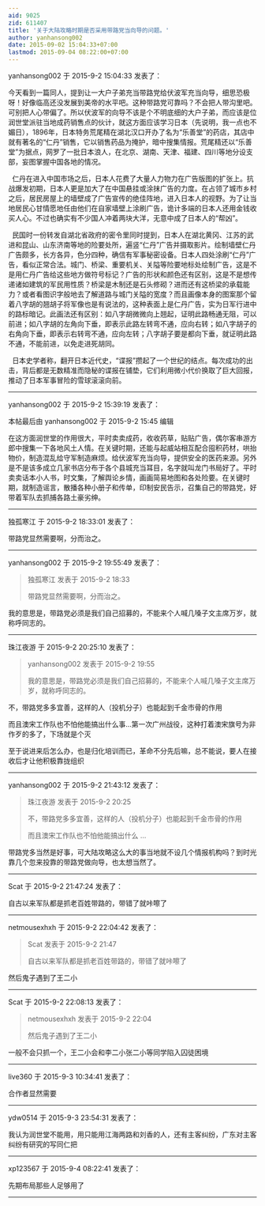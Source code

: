 ```yaml
---
aid: 9025
zid: 611407
title: '关于大陆攻略时期是否采用带路党当向导的问题。'
author: yanhansong002
date: 2015-09-02 15:04:33+07:00
lastmod: 2015-09-04 08:22:00+07:00
---
```


yanhansong002 于 2015-9-2 15:04:33 发表了：

今天看到一篇同人，提到让一大户子弟充当带路党给伏波军充当向导，细思恐极呀！好像临高还没发展到美帝的水平吧。这种带路党可靠吗？不会把人带沟里吧。可别把人心带偏了。所以伏波军的向导不该是个不明底细的大户子弟，而应该是位润世堂派驻当地成药销售点的伙计，就这方面应该学习日本（先说明，我一点也不媚日），1896年，日本特务荒尾精在湖北汉口开办了名为“乐善堂”的药店，其店中就有著名的“仁丹”销售，它以销售药品为掩护，暗中搜集情报。荒尾精还以“乐善堂”为据点，网罗了一批日本浪人，在北京、湖南、天津、福建、四川等地分设支部，妄图掌握中国各地的情况。

  仁丹在进入中国市场之后，日本人花费了大量人力物力在广告版图的扩张上。抗战爆发初期，日本人更是加大了在中国悬挂或涂抹广告的力度。在占领了城市乡村之后，居民房屋上的墙壁成了广告宣传的绝佳阵地，进入日本人的视野。为了让当地居民心甘情愿地任由他们在自家墙壁上涂刷广告，诡计多端的日本人还用金钱收买人心。不过也确实有不少国人冲着两块大洋，无意中成了日本人的“帮凶”。

  民国时一份转发自湖北省政府的密令里同时提到，日本人在湖北黄冈、江苏的武进和昆山、山东济南等地的险要处所，遍竖“仁丹”广告并摄取影片。绘制墙壁仁丹广告颇多，长方各异，色分四种，确信有军事秘密设备。日本人四处涂刷“仁丹”广告，看似正常合法。城门、桥梁、重要机关、关隘等险要地标处绘制广告，这是不是用仁丹广告给这些地方做符号标记？广告的形状和颜色还有区别，这是不是想传递诸如建筑的军民用性质？桥梁是木制还是石头修砌？进而还有这桥梁的承载能力？或者看图识字般地去了解道路与城门关隘的宽度？而且画像本身的图案那个留着八字胡的翘胡子将军像也是有说法的，这种表面上是仁丹广告，实为日军行进中的路标暗记。此画法还有区别：如八字胡微微向上翘起，证明此路畅通无阻，可以前进；如八字胡的左角向下垂，即表示此路左转弯不通，应向右转；如八字胡子的右角向下垂，即表示右转弯不通，应向左转；八字胡子要是都向下垂，就证明此路不通，不能前进，以免走进死胡同。

  日本史学者称，翻开日本近代史，“谍报”攒起了一个世纪的结点。每次成功的出击，背后都是无数精准而隐秘的谍报在铺垫，它们利用微小代价换取了巨大回报，推动了日本军事冒险的雪球滚滚向前。

---------

yanhansong002 于 2015-9-2 15:39:19 发表了：

本帖最后由 yanhansong002 于 2015-9-2 15:45 编辑 

在这方面润世堂的作用很大，平时卖卖成药，收收药草，贴贴广告，偶尔客串游方郎中搜集一下各地风土人情。在关键时期，还能与起威站相互配合囤积药材，哄抬物价，制造混乱给守军制造麻烦。给伏波军充当向导，提供安全的医药来源。另外是不是该多成立几家书店分布于各个县城充当耳目，名字就叫龙门书局好了。平时卖卖话本小人书，时文集，了解舆论乡情，画画简易地图和各处险要。在关键时期，就制造谣言，散播各种小册子和传单，印制安民告示，召集自己的带路党，好带着军队去抓捕各路土豪劣绅。

---------

独孤寒江 于 2015-9-2 18:33:01 发表了：

带路党显然需要啊，分而治之。

---------

yanhansong002 于 2015-9-2 19:55:49 发表了：

> 独孤寒江 发表于 2015-9-2 18:33
> 
> 带路党显然需要啊，分而治之。



我的意思是，带路党必须是我们自己招募的，不能来个人喊几嗓子文主席万岁，就称呼同志的。

---------

珠江夜游 于 2015-9-2 20:25:10 发表了：

> yanhansong002 发表于 2015-9-2 19:55
> 
> 我的意思是，带路党必须是我们自己招募的，不能来个人喊几嗓子文主席万岁，就称呼同志的。



不，带路党多多宜善，这样的人（投机分子）也能起到千金市骨的作用

而且澳宋工作队也不怕他能搞出什么事...第一次广州战役，这种打着澳宋旗号为非作歹的多了，下场就是个灭

至于说进来后怎么办，也是归化培训而已，革命不分先后嘛，总不能说，要人在接收后才让他积极靠拢组织

---------

yanhansong002 于 2015-9-2 21:43:12 发表了：

> 珠江夜游 发表于 2015-9-2 20:25
> 
> 不，带路党多多宜善，这样的人（投机分子）也能起到千金市骨的作用
> 
> 而且澳宋工作队也不怕他能搞出什么 ...



带路党多当然是好事，可大陆攻略这么大的事当地就不设几个情报机构吗？到时光靠几个忽来投靠的带路党做向导，也太想当然了。

---------

Scat 于 2015-9-2 21:47:24 发表了：

自古以来军队都是抓老百姓带路的，带错了就咔嚓了

---------

netmousexhxh 于 2015-9-2 22:04:42 发表了：

> Scat 发表于 2015-9-2 21:47
> 
> 自古以来军队都是抓老百姓带路的，带错了就咔嚓了



然后鬼子遇到了王二小

---------

Scat 于 2015-9-2 22:08:13 发表了：

> netmousexhxh 发表于 2015-9-2 22:04
> 
> 然后鬼子遇到了王二小



一般不会只抓一个，王二小会和李二小张二小等同学陷入囚徒困境

---------

live360 于 2015-9-3 10:34:41 发表了：

合作者显然需要

---------

ydw0514 于 2015-9-3 23:54:31 发表了：

我认为润世堂不能用，用只能用江海两路和刘香的人，还有主客纠纷，广东对主客纠纷有研究的写同仁把

---------

xp123567 于 2015-9-4 08:22:41 发表了：

先期布局那些人足够用了

---------

